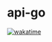 # api-go
[![wakatime](https://wakatime.com/badge/github/wendreof/api-go.svg)](https://wakatime.com/badge/github/wendreof/api-go)
